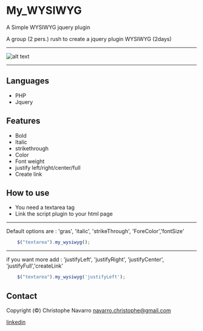 # My_WYSIWYG
A Simple WYSIWYG jquery plugin

A group (2 pers.) rush to create a jquery plugin WYSIWYG (2days)  

___   
![alt text](https://github.com/Crinav/My_WYSIWYG/blob/master/My_WYSIWYG.png "main page")  
___  

## Languages
* PHP
* Jquery

## Features 
* Bold
* Italic 
* strikethrough
* Color
* Font weight
* justify left/right/center/full
* Create link

  
## How to use
* You need a textarea tag
* Link the script plugin to your html page  
  
___
Default options are :
    'gras', 'italic', 'strikeThrough', 'ForeColor','fontSize'
```javascript
    $("textarea").my_wysiwyg();
```
___
if you want more add :
    'justifyLeft', 'justifyRight', 'justifyCenter', 'justifyFull','createLink'
```javascript
    $("textarea").my_wysiwyg('justifyLeft');
```
  
## Contact  

Copyright (©) Christophe Navarro <navarro.christophe@gmail.com>

[linkedin](https://www.linkedin.com/in/christophe-navarro-b5173a171)  


